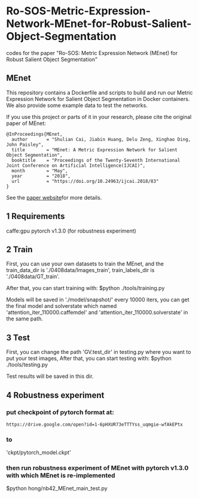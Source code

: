 # Ro-SOS-Metric-Expression-Network-MEnet-for-Robust-Salient-Object-Segmentation
codes for the paper "Ro-SOS: Metric Expression Network (MEnet) for Robust Salient Object Segmentation"

## MEnet 

This repository contains a Dockerfile and scripts to build and run our Metric Expression Network for Salient Object Segmentation in Docker containers. We also provide some example data to test the networks. 


If you use this project or parts of it in your research, please cite the original paper of MEnet:

    @InProceedings{MEnet,
      author       = "Shulian Cai, Jiabin Huang, Delu Zeng, Xinghao Ding, John Paisley",
      title        = "MEnet: A Metric Expression Network for Salient Object Segmentation",
      booktitle    = "Proceedings of the Twenty-Seventh International Joint Conference on Artificial Intelligence(IJCAI)",
      month        = "May",
      year         = "2018",
      url          = "https://doi.org/10.24963/ijcai.2018/83"
    }


See the [paper website](https://www.ijcai.org/proceedings/2018/0083.pdf)for more details.

## 1 Requirements
caffe:gpu
pytorch v1.3.0 (for robustness experiment)


## 2 Train
First, you can use your own datasets to train the MEnet, and the train_data_dir is './0408data/Images_train',
train_labels_dir is './0408data/GT_train'.

After that, you can start training with:
        $python ./tools/training.py 

Models will be saved in './model/snapshot/' every 10000 iters, you can get the final model and solverstate which named 'attention_iter_110000.caffemdel' and 'attention_iter_110000.solverstate' in the same path.

## 3 Test
First, you can change the path 'GV.test_dir' in testing.py where you want to put your test images,
After that, you can start testing with:
        $python ./tools/testing.py 

Test results will be saved in this dir.

## 4 Robustness experiment
### put checkpoint of pytorch format at:
    https://drive.google.com/open?id=1-6pHXUR73eTTTYss_uqmgie-wfAkEPtx
### to
'ckpt/pytorch_model.ckpt'
### then run robustness experiment of MEnet with pytorch v1.3.0 with which MEnet is re-implemented
$python hong/nb42_MEnet_main_test.py


